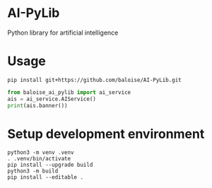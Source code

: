 # AI-PyLib
Python library for artificial intelligence

# Usage

```
pip install git+https://github.com/baloise/AI-PyLib.git
```
```python
from baloise_ai_pylib import ai_service
ais = ai_service.AIService()
print(ais.banner())
```

# Setup development environment

```
python3 -m venv .venv
. .venv/bin/activate
pip install --upgrade build
python3 -m build
pip install --editable .
```
